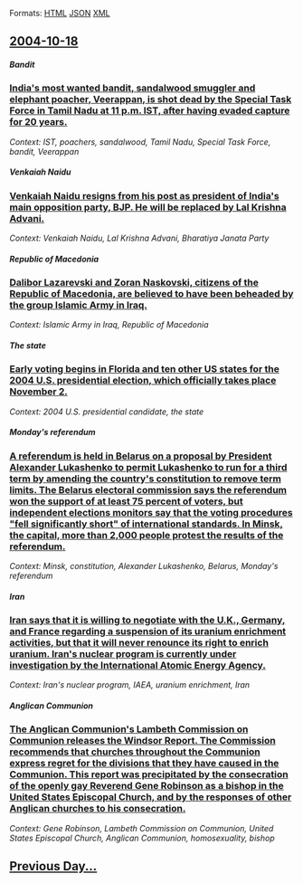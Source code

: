 
Formats: [HTML](2004/10/18/index.html)  [JSON](2004/10/18/index.json)  [XML](2004/10/18/index.xml)  

## [2004-10-18](/news/2004/10/18/index.md)

##### Bandit
### [ India's most wanted bandit, sandalwood smuggler and elephant poacher, Veerappan, is shot dead by the Special Task Force in Tamil Nadu at 11 p.m. IST, after having evaded capture for 20 years. ](/news/2004/10/18/india-s-most-wanted-bandit-sandalwood-smuggler-and-elephant-poacher-veerappan-is-shot-dead-by-the-special-task-force-in-tamil-nadu-at-11.md)
_Context: IST, poachers, sandalwood, Tamil Nadu, Special Task Force, bandit, Veerappan_

##### Venkaiah Naidu
### [ Venkaiah Naidu resigns from his post as president of India's main opposition party, BJP. He will be replaced by Lal Krishna Advani. ](/news/2004/10/18/venkaiah-naidu-resigns-from-his-post-as-president-of-india-s-main-opposition-party-bjp-he-will-be-replaced-by-lal-krishna-advani.md)
_Context: Venkaiah Naidu, Lal Krishna Advani, Bharatiya Janata Party_

##### Republic of Macedonia
### [ Dalibor Lazarevski and Zoran Naskovski, citizens of the Republic of Macedonia, are believed to have been beheaded by the group Islamic Army in Iraq. ](/news/2004/10/18/dalibor-lazarevski-and-zoran-naskovski-citizens-of-the-republic-of-macedonia-are-believed-to-have-been-beheaded-by-the-group-islamic-army.md)
_Context: Islamic Army in Iraq, Republic of Macedonia_

##### The state
### [ Early voting begins in Florida and ten other US states for the 2004 U.S. presidential election, which officially takes place November 2. ](/news/2004/10/18/early-voting-begins-in-florida-and-ten-other-us-states-for-the-2004-u-s-presidential-election-which-officially-takes-place-november-2.md)
_Context: 2004 U.S. presidential candidate, the state_

##### Monday's referendum
### [ A referendum is held in Belarus on a proposal by President Alexander Lukashenko to permit Lukashenko to run for a third term by amending the country's constitution to remove term limits. The Belarus electoral commission says the referendum won the support of at least 75 percent of voters, but independent elections monitors say that the voting procedures "fell significantly short" of international standards. In Minsk, the capital, more than 2,000 people protest the results of the referendum. ](/news/2004/10/18/a-referendum-is-held-in-belarus-on-a-proposal-by-president-alexander-lukashenko-to-permit-lukashenko-to-run-for-a-third-term-by-amending-th.md)
_Context: Minsk, constitution, Alexander Lukashenko, Belarus, Monday's referendum_

##### Iran
### [ Iran says that it is willing to negotiate with the U.K., Germany, and France regarding a suspension of its uranium enrichment activities, but that it will never renounce its right to enrich uranium. Iran's nuclear program is currently under investigation by the International Atomic Energy Agency. ](/news/2004/10/18/iran-says-that-it-is-willing-to-negotiate-with-the-u-k-germany-and-france-regarding-a-suspension-of-its-uranium-enrichment-activities-b.md)
_Context: Iran's nuclear program, IAEA, uranium enrichment, Iran_

##### Anglican Communion
### [ The Anglican Communion's Lambeth Commission on Communion releases the Windsor Report. The Commission recommends that churches throughout the Communion express regret for the divisions that they have caused in the Communion. This report was precipitated by the consecration of the openly gay Reverend Gene Robinson as a bishop in the United States Episcopal Church, and by the responses of other Anglican churches to his consecration. ](/news/2004/10/18/the-anglican-communion-s-lambeth-commission-on-communion-releases-the-windsor-report-the-commission-recommends-that-churches-throughout-th.md)
_Context: Gene Robinson, Lambeth Commission on Communion, United States Episcopal Church, Anglican Communion, homosexuality, bishop_

## [Previous Day...](/news/2004/10/17/index.md)

